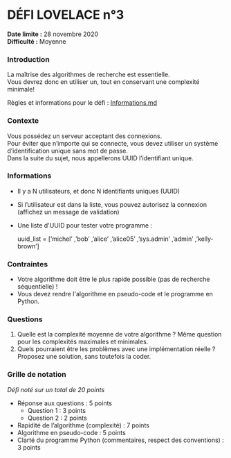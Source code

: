# DÉFI LOVELACE n°3

**Date limite :** 28 novembre 2020 <br/>
**Difficulté :** Moyenne

### Introduction
La maîtrise des algorithmes de recherche est essentielle. <br/>
Vous devrez donc en utiliser un, tout en conservant une complexité minimale!

Règles et informations pour le défi : [Informations.md](https://github.com/HugoDemaret/Licence_1_python/blob/main/Defi_de_la_semaine/!_Informations.md)

### Contexte

Vous possédez un serveur acceptant des connexions.<br/>
Pour éviter que n’importe qui se connecte, vous devez utiliser un système d’identification unique sans mot de passe. 
<br/>Dans la suite du sujet, nous appellerons UUID l’identifiant unique.


### Informations

- Il y a N utilisateurs, et donc N identifiants uniques (UUID)
- Si l’utilisateur est dans la liste, vous pouvez autorisez la connexion (affichez un message de validation)
- Une liste d'UUID pour tester votre programme :

     uuid_list = [’michel’ ,’bob’ ,’alice’ ,’alice05’ ,’sys.admin’ ,’admin’ ,’kelly-brown’]

### Contraintes

- Votre algorithme doit être le plus rapide possible (pas de recherche séquentielle) !
- Vous devez rendre l'algorithme en pseudo-code et le programme en Python.


### Questions

 1. Quelle est la complexité moyenne de votre algorithme ? Même question pour les complexités maximales et minimales.
 2. Quels pourraient être les problèmes avec une implémentation réelle ? Proposez une solution, sans toutefois la coder.

### Grille de notation
*Défi noté sur un total de 20 points*
- Réponse aux questions : 5 points
	- Question 1 : 3 points
	- Question 2 : 2 points
- Rapidité de l’algorithme (complexité) : 7 points
- Algorithme en pseudo-code : 5 points
- Clarté du programme Python (commentaires, respect des conventions) : 3 points

